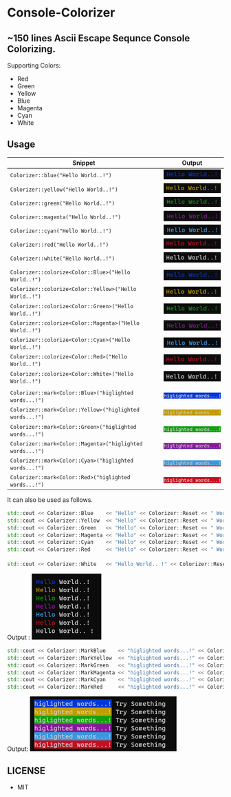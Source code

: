 # Console-Colorizer

## ~150 lines Ascii Escape Sequnce Console Colorizing.

Supporting Colors:
-  Red     
-  Green   
-  Yellow  
-  Blue    
-  Magenta 
-  Cyan    
-  White

## Usage

| Snippet                                                   | Output                                                                                                     |
| --------------------------------------------------------- | ---------------------------------------------------------------------------------------------------------- |
| `Colorizer::blue("Hello World..!")`                       | ![Colorize Blue](https://github.com/hun756/Console-Colorizer/blob/main/resources/cb_blue_140x25.png)       |
| `Colorizer::yellow("Hello World..!")`                     | ![Colorize Yellow](https://github.com/hun756/Console-Colorizer/blob/main/resources/cb_yellow_140x25.png)   |
| `Colorizer::green("Hello World..!")`                      | ![Colorize Green](https://github.com/hun756/Console-Colorizer/blob/main/resources/cb_green_140x25.png)     |
| `Colorizer::magenta("Hello World..!")`                    | ![Colorize Magenta](https://github.com/hun756/Console-Colorizer/blob/main/resources/cb_magenta_140x25.png) |
| `Colorizer::cyan("Hello World..!")`                       | ![Colorize Cyan](https://github.com/hun756/Console-Colorizer/blob/main/resources/cb_cyan_140x25.png)       |
| `Colorizer::red("Hello World..!")`                        | ![Colorize Red](https://github.com/hun756/Console-Colorizer/blob/main/resources/cb_red_140x25.png)         |
| `Colorizer::white("Hello World..!")`                      | ![Colorize White](https://github.com/hun756/Console-Colorizer/blob/main/resources/cb_white_140x25.png)     |
|                                                           |                                                                                                            |
| `Colorizer::colorize<Color::Blue>("Hello World..!")`      | ![Colorize Blue](https://github.com/hun756/Console-Colorizer/blob/main/resources/cb_blue_140x25.png)       |
| `Colorizer::colorize<Color::Yellow>("Hello World..!")`    | ![Colorize Yellow](https://github.com/hun756/Console-Colorizer/blob/main/resources/cb_yellow_140x25.png)   |
| `Colorizer::colorize<Color::Green>("Hello World..!")`     | ![Colorize Green](https://github.com/hun756/Console-Colorizer/blob/main/resources/cb_green_140x25.png)     |
| `Colorizer::colorize<Color::Magenta>("Hello World..!")`   | ![Colorize Magenta](https://github.com/hun756/Console-Colorizer/blob/main/resources/cb_magenta_140x25.png) |
| `Colorizer::colorize<Color::Cyan>("Hello World..!")`      | ![Colorize Cyan](https://github.com/hun756/Console-Colorizer/blob/main/resources/cb_cyan_140x25.png)       |
| `Colorizer::colorize<Color::Red>("Hello World..!")`       | ![Colorize Red](https://github.com/hun756/Console-Colorizer/blob/main/resources/cb_red_140x25.png)         |
| `Colorizer::colorize<Color::White>("Hello World..!")`     | ![Colorize White](https://github.com/hun756/Console-Colorizer/blob/main/resources/cb_white_140x25.png)     |
|                                                           |                                                                                                            |
| `Colorizer::mark<Color::Blue>("higlighted words...!")`    | ![Mark Blue](https://github.com/hun756/Console-Colorizer/blob/main/resources/mark_blue_180x19.png)         |
| `Colorizer::mark<Color::Yellow>("higlighted words...!")`  | ![Mark Yellow](https://github.com/hun756/Console-Colorizer/blob/main/resources/mark_yellow_182x19.png)     |
| `Colorizer::mark<Color::Green>("higlighted words...!")`   | ![Mark Green](https://github.com/hun756/Console-Colorizer/blob/main/resources/mark_green_180x19.png)       |
| `Colorizer::mark<Color::Magenta>("higlighted words...!")` | ![Mark Magenta](https://github.com/hun756/Console-Colorizer/blob/main/resources/mark_magenta_180x19.png)   |
| `Colorizer::mark<Color::Cyan>("higlighted words...!")`    | ![Mark Cyan](https://github.com/hun756/Console-Colorizer/blob/main/resources/mark_cyan_180x19.png)         |
| `Colorizer::mark<Color::Red>("higlighted words...!")`     | ![Mark Red](https://github.com/hun756/Console-Colorizer/blob/main/resources/mark_red_180x19.png)           |

It can also be used as follows.

```cpp
std::cout << Colorizer::Blue    << "Hello" << Colorizer::Reset << " World..!" << '\n';
std::cout << Colorizer::Yellow  << "Hello" << Colorizer::Reset << " World..!" << '\n';
std::cout << Colorizer::Green   << "Hello" << Colorizer::Reset << " World..!" << '\n';
std::cout << Colorizer::Magenta << "Hello" << Colorizer::Reset << " World..!" << '\n';
std::cout << Colorizer::Cyan    << "Hello" << Colorizer::Reset << " World..!" << '\n';
std::cout << Colorizer::Red     << "Hello" << Colorizer::Reset << " World..!" << '\n';

std::cout << Colorizer::White   << "Hello World.. !" << Colorizer::Reset << '\n';
```

Output : 
![cb_view](https://github.com/hun756/Console-Colorizer/blob/main/resources/cb_other.png)


```cpp
std::cout << Colorizer::MarkBlue    << "higlighted words...!" << Colorizer::Reset << " Try Something " << '\n';
std::cout << Colorizer::MarkYellow  << "higlighted words...!" << Colorizer::Reset << " Try Something " << '\n';
std::cout << Colorizer::MarkGreen   << "higlighted words...!" << Colorizer::Reset << " Try Something " << '\n';
std::cout << Colorizer::MarkMagenta << "higlighted words...!" << Colorizer::Reset << " Try Something " << '\n';
std::cout << Colorizer::MarkCyan    << "higlighted words...!" << Colorizer::Reset << " Try Something " << '\n';
std::cout << Colorizer::MarkRed     << "higlighted words...!" << Colorizer::Reset << " Try Something " << '\n';
```
Output:
![mark_view](https://github.com/hun756/Console-Colorizer/blob/main/resources/mark_other.png)

## LICENSE
- MIT